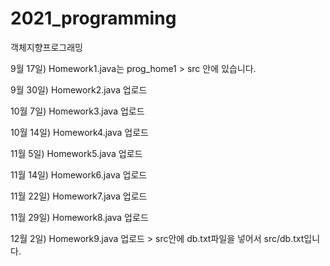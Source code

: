 # 2021_programming
객체지향프로그래밍

9월 17일) Homework1.java는 prog_home1 > src 안에 있습니다.

9월 30일) Homework2.java 업로드

10월 7일) Homework3.java 업로드

10월 14일) Homework4.java 업로드

11월 5일) Homework5.java 업로드

11월 14일) Homework6.java 업로드

11월 22일) Homework7.java 업로드

11월 29일) Homework8.java 업로드

12월 2일) Homework9.java 업로드 > src안에 db.txt파일을 넣어서 src/db.txt입니다.
